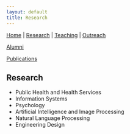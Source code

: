 ```yaml
---
layout: default
title: Research
---
```

[Home](index.md) | [Research](research.md) | [Teaching](teaching.md) | [Outreach](outreach.md) 


[Alumni](alumni.md)

[Publications](https://scholar.google.com/citations?hl=en&user=1-SzKjMAAAAJ&view_op=list_works&sortby=pubdate)

## Research

- Public Health and Health Services
- Information Systems
- Psychology
- Artificial Intelligence and Image Processing
- Natural Language Processing
- Engineering Design

<!-- Add more research details as needed -->